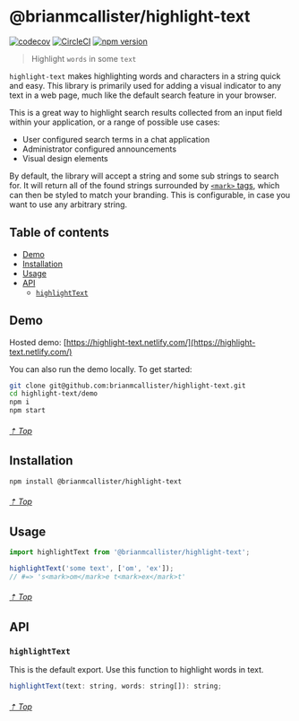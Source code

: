 # @brianmcallister/highlight-text

[![codecov](https://codecov.io/gh/brianmcallister/highlight-text/branch/master/graph/badge.svg)](https://codecov.io/gh/brianmcallister/highlight-text) [![CircleCI](https://circleci.com/gh/brianmcallister/highlight-text.svg?style=svg)](https://circleci.com/gh/brianmcallister/highlight-text) [![npm version](https://badge.fury.io/js/%40brianmcallister%2Fhighlight-text.svg)](https://badge.fury.io/js/%40brianmcallister%2Fhighlight-text)

> Highlight `words` in some `text`

`highlight-text` makes highlighting words and characters in a string quick and easy. This library is primarily used for adding a visual indicator to any text in a web page, much like the default search feature in your browser.

This is a great way to highlight search results collected from an input field within your application, or a range of possible use cases:

- User configured search terms in a chat application
- Administrator configured announcements
- Visual design elements

By default, the library will accept a string and some sub strings to search for. It will return all of the found strings surrounded by [`<mark>` tags](https://developer.mozilla.org/en-US/docs/Web/HTML/Element/mark), which can then be styled to match your branding. This is configurable, in case you want to use any arbitrary string.

## Table of contents

- [Demo](#demo)
- [Installation](#installation)
- [Usage](#usage)
- [API](#api)
	- [`highlightText`](#highlighttext)

## Demo

Hosted demo: [https://highlight-text.netlify.com/](https://highlight-text.netlify.com/)

You can also run the demo locally. To get started:

```sh
git clone git@github.com:brianmcallister/highlight-text.git
cd highlight-text/demo
npm i
npm start
```

###### [⇡ Top](#table-of-contents)

## Installation

```sh
npm install @brianmcallister/highlight-text
```

###### [⇡ Top](#table-of-contents)

## Usage

```js
import highlightText from '@brianmcallister/highlight-text';

highlightText('some text', ['om', 'ex']);
// #=> 's<mark>om</mark>e t<mark>ex</mark>t'
```

###### [⇡ Top](#table-of-contents)

## API

### `highlightText`

This is the default export. Use this function to highlight words in text.

```js
highlightText(text: string, words: string[]): string;
```

###### [⇡ Top](#table-of-contents)
